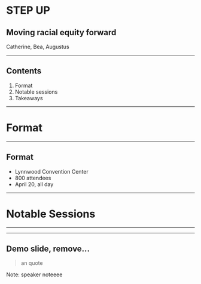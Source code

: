 # STEP UP

## Moving racial equity forward

Catherine, Bea, Augustus

---

## Contents

1. Format
1. Notable sessions
1. Takeaways

---

# Format

---

## Format

* Lynnwood Convention Center
* 800 attendees
* April 20, all day

---

# Notable Sessions

---

---

## Demo slide, remove...

> an quote

Note: speaker noteeee
